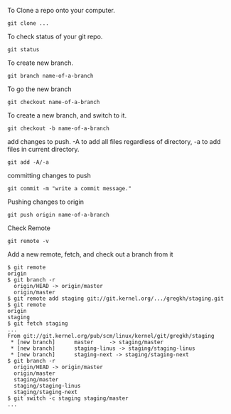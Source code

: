 To Clone a repo onto your computer.
```shell
git clone ...
```

To check status of your git repo.
```shell
git status
```

To create new branch.
```shell
git branch name-of-a-branch
```

To go the new branch
```shell
git checkout name-of-a-branch
```

To create a new branch, and switch to it.
```shell
git checkout -b name-of-a-branch
```

add changes to push. -A to add all files regardless of directory, -a to add files in current directory.
```shell
git add -A/-a
```

committing changes to push
```shell
git commit -m "write a commit message."
```

Pushing changes to origin
```shell
git push origin name-of-a-branch
```

Check Remote 
```shell
git remote -v
```

Add a new remote, fetch, and check out a branch from it
```shell
$ git remote
origin
$ git branch -r
  origin/HEAD -> origin/master
  origin/master
$ git remote add staging git://git.kernel.org/.../gregkh/staging.git
$ git remote
origin
staging
$ git fetch staging
...
From git://git.kernel.org/pub/scm/linux/kernel/git/gregkh/staging
 * [new branch]      master     -> staging/master
 * [new branch]      staging-linus -> staging/staging-linus
 * [new branch]      staging-next -> staging/staging-next
$ git branch -r
  origin/HEAD -> origin/master
  origin/master
  staging/master
  staging/staging-linus
  staging/staging-next
$ git switch -c staging staging/master
...
```
